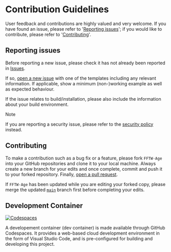 # Contribution Guidelines

User feedback and contributions are highly valued and very welcome. If
you have found an issue, please refer to '[Reporting issues](#issue)';
if you would like to contribute, please refer to
'[Contributing](#contribution)'.


## <a name="issue"></a> Reporting issues

Before reporting a new issue, please check it has not already been reported
in [Issues](https://github.com/MikeSWang/FFTW-Age/issues).

If so,
[open a new issue](https://github.com/MikeSWang/FFTW-Age/issues/new/choose)
with one of the templates including any relevant information. If applicable,
show a minimum (non-)working example as well as expected behaviour.

If the issue relates to build/installation, please also include the
information about your build environment.

> [!NOTE]
> If you are reporting a security issue, please refer to the
> [security policy](SECURITY.md) instead.


## <a name="contribution"></a> Contributing

To make a contribution such as a bug fix or a feature, please fork
``FFTW-Age`` into your GitHub repositories and clone it to your local
machine. Always create a new branch for your edits and once complete,
commit and push it to your forked repository. Finally, [open a pull
request](https://github.com/MikeSWang/FFTW-Age/pulls/compare).

If ``FFTW-Age`` has been updated while you are editing your forked copy,
please merge the updated
[``main``](https://github.com/MikeSWang/FFTW-Age/tree/main) branch first
before completing your edits.


## Development Container

[![Codespaces](https://github.com/codespaces/badge.svg)](https://codespaces.new/MikeSWang/FFTW-Age?hide_repo_select=true&ref=main)

A developement container (dev container) is made available through
GitHub Codespaces. It provides a web-based cloud development environment
in the form of Visual Studio Code, and is pre-configured for building
and developing this project.
